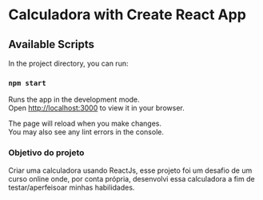 # Calculadora with Create React App
## Available Scripts

In the project directory, you can run:

### `npm start`

Runs the app in the development mode.\
Open [http://localhost:3000](http://localhost:3000) to view it in your browser.

The page will reload when you make changes.\
You may also see any lint errors in the console.

### Objetivo do projeto
Criar uma calculadora usando ReactJs, esse projeto foi um desafio de um curso online onde, por conta própria, desenvolvi essa calculadora a fim de testar/aperfeisoar minhas habilidades.
